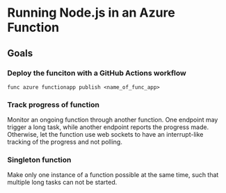 # Running Node.js in an Azure Function

## Goals

### Deploy the funciton with a GitHub Actions workflow

```
func azure functionapp publish <name_of_func_app>
```

### Track progress of function

Monitor an ongoing function through another function. One endpoint may trigger a
long task, while another endpoint reports the progress made. Otherwise, let the
function use web sockets to have an interrupt-like tracking of the progress and
not polling.

### Singleton function

Make only one instance of a function possible at the same time, such that
multiple long tasks can not be started.
